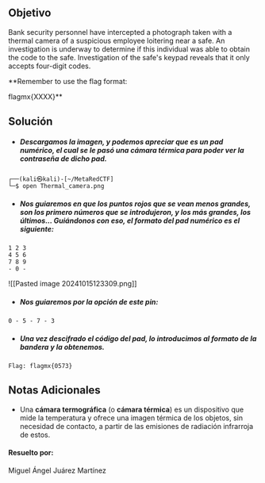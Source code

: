 ## Objetivo
Bank security personnel have intercepted a photograph taken with a thermal camera of a suspicious employee loitering near a safe. An investigation is underway to determine if this individual was able to obtain the code to the safe. Investigation of the safe's keypad reveals that it only accepts four-digit codes.

**Remember to use the flag format:

flagmx{XXXX}**
## Solución
- ##### Descargamos la imagen, y podemos apreciar que es un pad numérico, el cual se le pasó una cámara térmica para poder ver la contraseña de dicho pad.
```
┌──(kali㉿kali)-[~/MetaRedCTF]
└─$ open Thermal_camera.png
```

- ##### Nos guiaremos en que los puntos rojos que se vean menos grandes, son los primero números que se introdujeron, y los más grandes, los últimos... Guiándonos con eso, el formato del pad numérico es el siguiente:
```
1 2 3
4 5 6
7 8 9
- 0 -
```

![[Pasted image 20241015123309.png]]

- ##### Nos guiaremos por la opción de este pin:
```
0 - 5 - 7 - 3
```

- ##### Una vez descifrado el código del pad, lo introducimos al formato de la bandera y la obtenemos.
```
Flag: flagmx{0573}
```
## Notas Adicionales
- Una **cámara termográfica** (o **cámara térmica**) es un dispositivo que mide la temperatura y ofrece una imagen térmica de los objetos, sin necesidad de contacto, a partir de las emisiones de radiación infrarroja de estos.
#### Resuelto por: 
Miguel Ángel Juárez Martínez